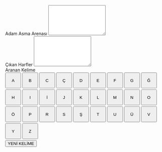   
<!DOCTYPE html>
<html lang="tr">
<head>
<meta charset="utf-8">
<title>Adam Asmaca Oyunu EMTEK</title>
<meta name="viewport" content="width=device-width, initial-scale=1, maximum-scale=1, user-scalable=no">
<link href="https://maxcdn.bootstrapcdn.com/bootstrap/3.3.7/css/bootstrap.min.css" rel="stylesheet">
<style>
.harf,.bharf{
width: 50px;
height: 50px;
margin-bottom:4px;
}
 
</style>
</head>
<body>
<div class="container">
<form>
<div class="col-md-6">
<div class="form-group">
<label for="daracagi">Adam Asma Arenası</label>
<textarea id="daracagi" class="form-control" rows="6"></textarea>
</div>
</div>
<div class="col-md-6">
<div class="form-group">
<label for="cikan-harf">Çıkan Harfler</label>
<textarea id="cikan-harf" class="form-control" rows="6"></textarea>
</div>
</div>
<div class="col-md-12">
<div class="form-group">
<label for="cikankelime">Aranan Kelime</label>
</div>
<div class="form-group" id="yertutucu">
</div>
</div>
<div class="col-md-6 col-md-offset-3">
<button type="button" class="btn btn-primary harf">A</button>
<button type="button" class="btn btn-primary harf">B</button>
<button type="button" class="btn btn-primary harf">C</button>
<button type="button" class="btn btn-primary harf">Ç</button>
<button type="button" class="btn btn-primary harf">D</button>
<button type="button" class="btn btn-primary harf">E</button>
<button type="button" class="btn btn-primary harf">F</button>
<button type="button" class="btn btn-primary harf">G</button>
<button type="button" class="btn btn-primary harf">Ğ</button>
<button type="button" class="btn btn-primary harf">H</button>
<button type="button" class="btn btn-primary harf">I</button>
<button type="button" class="btn btn-primary harf">İ</button>
<button type="button" class="btn btn-primary harf">J</button>
<button type="button" class="btn btn-primary harf">K</button>
<button type="button" class="btn btn-primary harf">L</button>
<button type="button" class="btn btn-primary harf">M</button>
<button type="button" class="btn btn-primary harf">N</button>
<button type="button" class="btn btn-primary harf">O</button>
<button type="button" class="btn btn-primary harf">Ö</button>
<button type="button" class="btn btn-primary harf">P</button>
<button type="button" class="btn btn-primary harf">R</button>
<button type="button" class="btn btn-primary harf">S</button>
<button type="button" class="btn btn-primary harf">Ş</button>
<button type="button" class="btn btn-primary harf">T</button>
<button type="button" class="btn btn-primary harf">U</button>
<button type="button" class="btn btn-primary harf">Ü</button>
<button type="button" class="btn btn-primary harf">V</button>
<button type="button" class="btn btn-primary harf">Y</button>
<button type="button" class="btn btn-primary harf">Z</button>
</div>
<div class="col-md-6 col-md-offset-3">
<button type="button" class="btn btn-primary btn-danger btn-block" id="kelime-uret">YENİ KELİME</button>
</div>
</form>
</div>
<script>
var adam = new Array("___\n", " |\n", " O\n", " /", "|", "\\\n", " /", " \\\n", "___");
var kelimeler= ["KAPI","ÇEKMECE","ANAHTARLIK","BİLGİSAYAR","TERZİ","TERAZİ","BİLGİSAYAR","BULMACA","TELEFON","TABLET","DOLAP","GARDOLAP","KUTU","KULAKLIK","SANDALYE","MASA","PRİZ","AVİZE","AMPUL","PENCERE","KABLO","ÇANTA","TERLİK","AĞAÇ","KILIÇ","ÇERÇEVE","AYNA",];
var kelime;
var hak=0;
 
//nesnelerin oluşturulması
var kelimeUret= document.getElementById("kelime-uret");
var daragaci= document.getElementById("daracagi");
var cikanHarf= document.getElementById("cikan-harf");
var harfler= document.querySelectorAll(".harf");
 
//bootstrap(otomatik çalışacak kodlar)
(function(){
harfler.forEach(function(gelen) {
gelen.onclick=function(olay){
 
this.setAttribute("disabled","disabled");
var durum= harfKontrol(kelime,this.textContent);
harfEkle(this.textContent);
if(durum)
{
harfYerlestir(kelime,this.textContent);
 
}
else
{
daragaci.textContent+= adam[hak];
hak++;
}
 
var tireDurum=tireKontrol();
if(!tireDurum)
{
window.alert("TEBRİKLER KAZANDINIZ 👌 EMTEK SİZİ TEBRİK EDER");
tumHarflerPasif();
 
}
if(adam.length<=hak)
{
window.alert("MAALESEF ADAM ASILDI KAYBETTİNİZ");
tumHarfleriYaz(kelime);
tumHarflerPasif();
 
}
}
});
harfSec();
 
})();
 
// olayların atanaması
kelimeUret.onclick=harfSec;
 
//fonksiyonlar
 
function harfSec()
{
var sira=Math.round(Math.random()*kelimeler.length);
kelime=new String(kelimeler[sira]);
kelime=kelime.split("");
 
/*kelime= kelime.map(function(gelen){
return gelen+"_";
});*/
 
yertutucu(kelime);
}
 
//gizli harflerin yerine gösterlicek butonlar
function yertutucu(kelime)
{
var yertutucu=document.getElementById("yertutucu");
yertutucu.innerHTML="";
daragaci.innerHTML="";
tumHarflerAktif();
hak=0;
 
for(var i=0;i<kelime.length;i++)
{
var harf = document.createElement("button");
harf.setAttribute("type","button")
harf.classList.add("btn", "btn-primary", "bharf");
harf.textContent="_";
yertutucu.appendChild(harf);
}
}
 
function harfKontrol(kelime,harf){
return kelime.some(x => x ==harf );
}
 
function harfYerlestir(kelime,harf){
var bharfler= document.querySelectorAll(".bharf");
for(sira in kelime)
{
if(harf==kelime[sira])
{
bharfler[sira].textContent=harf;
}
}
}
 
function tumHarfleriYaz(kelime)
{
var bharfler= document.querySelectorAll(".bharf");
for(sira in kelime)
{
harfYerlestir(kelime,kelime[sira]);
}
}
 
function tumHarflerPasif()
{
harfler.forEach(function(eleman){
eleman.setAttribute("disabled","disabled");
});
 
}
function tumHarflerAktif()
{
harfler.forEach(function(eleman){
eleman.removeAttribute("disabled");
});
 
}
function tireKontrol()
{
var durum= false;
var bharfler= document.querySelectorAll(".bharf");
 
for(sira in bharfler)
{
 
if(bharfler[sira].textContent=="_")
{
durum=true;
}
}
return durum;
 
}
 
function harfEkle(harf)
{
cikanHarf.textContent=cikanHarf.textContent+" "+harf;
}
</script>
</body>
</html>
